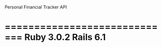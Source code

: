Personal Financial Tracker API


=============================
Ruby 3.0.2
Rails 6.1
=============================
